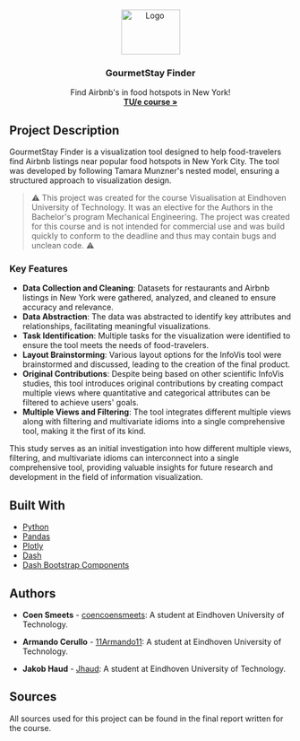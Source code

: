 <br />
<p align="center">
  <a href="https://github.com/coencoensmeets/VIS-Group44">
    <img src="https://www.apemockups.com/wp-content/uploads/edd/2017/09/airbnb-logo.png" alt="Logo" width="105" height="80">
  </a>

  <h3 align="center">GourmetStay Finder</h3>

  <p align="center">
   Find Airbnb's in food hotspots in New York!
    <br />
    <a href="https://research.tue.nl/en/organisations/visualization-3/courses/"><strong>TU/e course »</strong></a>
    <br />
  </p>
</p>

## Project Description

GourmetStay Finder is a visualization tool designed to help food-travelers find Airbnb listings near popular food hotspots in New York City. The tool was developed by following Tamara Munzner's nested model, ensuring a structured approach to visualization design.

> ⚠️ This project was created for the course Visualisation at Eindhoven University of Technology. It was an elective for the Authors in the Bachelor's program Mechanical Engineering. The project was created for this course and is not intended for commercial use and was build quickly to conform to the deadline and thus may contain bugs and unclean code. ⚠️

### Key Features

- **Data Collection and Cleaning**: Datasets for restaurants and Airbnb listings in New York were gathered, analyzed, and cleaned to ensure accuracy and relevance.
- **Data Abstraction**: The data was abstracted to identify key attributes and relationships, facilitating meaningful visualizations.
- **Task Identification**: Multiple tasks for the visualization were identified to ensure the tool meets the needs of food-travelers.
- **Layout Brainstorming**: Various layout options for the InfoVis tool were brainstormed and discussed, leading to the creation of the final product.
- **Original Contributions**: Despite being based on other scientific InfoVis studies, this tool introduces original contributions by creating compact multiple views where quantitative and categorical attributes can be filtered to achieve users' goals.
- **Multiple Views and Filtering**: The tool integrates different multiple views along with filtering and multivariate idioms into a single comprehensive tool, making it the first of its kind.

This study serves as an initial investigation into how different multiple views, filtering, and multivariate idioms can interconnect into a single comprehensive tool, providing valuable insights for future research and development in the field of information visualization.

## Built With

- [Python](https://www.python.org/)
- [Pandas](https://pandas.pydata.org/)
- [Plotly](https://plotly.com/)
- [Dash](https://plotly.com/dash/)
- [Dash Bootstrap Components](https://dash-bootstrap-components.opensource.faculty.ai/)

## Authors

- **Coen Smeets** - [coencoensmeets](https://github.com/coencoensmeets): A student at Eindhoven University of Technology.

- **Armando Cerullo** - [11Armando11](https://github.com/11Armando11): A student at Eindhoven University of Technology.

- **Jakob Haud** - [Jhaud](https://github.com/Jhaud): A student at Eindhoven University of Technology.

## Sources

All sources used for this project can be found in the final report written for the course.
